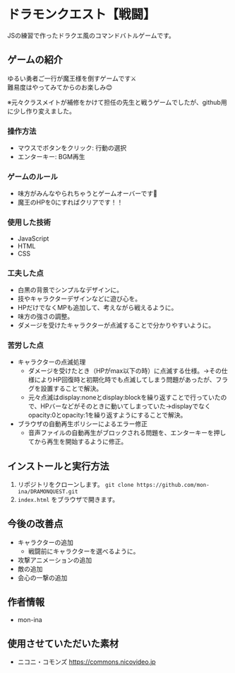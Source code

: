 # ドラモンクエスト【戦闘】
JSの練習で作ったドラクエ風のコマンドバトルゲームです。

## ゲームの紹介
ゆるい勇者ご一行が魔王様を倒すゲームです⚔  
難易度はやってみてからのお楽しみ😊

※元々クラスメイトが補修をかけて担任の先生と戦うゲームでしたが、github用に少し作り変えました。

### 操作方法
* マウスでボタンをクリック: 行動の選択
* エンターキー: BGM再生

### ゲームのルール
* 味方がみんなやられちゃうとゲームオーバーです🥺
* 魔王のHPを0にすればクリアです！！
  

### 使用した技術
* JavaScript
* HTML
* CSS

### 工夫した点
* 白黒の背景でシンプルなデザインに。
* 技やキャラクターデザインなどに遊び心を。
* HPだけでなくMPも追加して、考えながら戦えるように。
* 味方の強さの調整。
* ダメージを受けたキャラクターが点滅することで分かりやすいように。

### 苦労した点
* キャラクターの点滅処理
    * ダメージを受けたとき（HPがmax以下の時）に点滅する仕様。→その仕様によりHP回復時と初期化時でも点滅してしまう問題があったが、フラグを設置することで解決。
    * 元々点滅はdisplay:noneとdisplay:blockを繰り返すことで行っていたので、HPバーなどがそのときに動いてしまっていた→displayでなくopacity:0とopacity:1を繰り返すようにすることで解決。
* ブラウザの自動再生ポリシーによるエラー修正
    * 音声ファイルの自動再生がブロックされる問題を、エンターキーを押してから再生を開始するように修正。
  
## インストールと実行方法
1.  リポジトリをクローンします。
    `git clone https://github.com/mon-ina/DRAMONQUEST.git`
2.  `index.html` をブラウザで開きます。

## 今後の改善点
* キャラクターの追加
    * 戦闘前にキャラクターを選べるように。
* 攻撃アニメーションの追加
* 敵の追加
* 会心の一撃の追加

## 作者情報
* mon-ina

## 使用させていただいた素材
* ニコニ・コモンズ https://commons.nicovideo.jp
